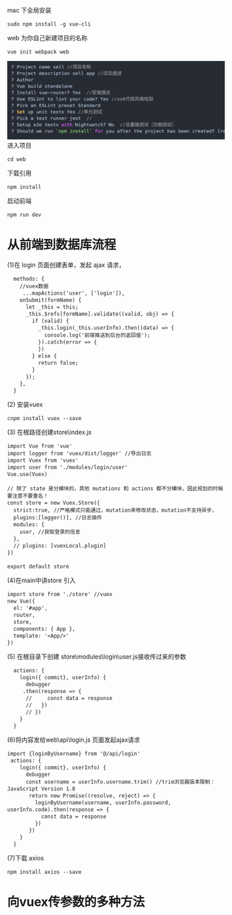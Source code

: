 mac 下全局安装

```
sudo npm install -g vue-cli
```

web 为你自己新建项目的名称

```
vue init webpack web
```

![avatar](./static/images/3.png)
进入项目

```
cd web
```

下载引用

```
npm install
```

启动前端

```
npm run dev
```

# 从前端到数据库流程

(1)在 login 页面创建表单，发起 ajax 请求，

```
  methods: {
    //vuex数据
     ...mapActions('user', ['login']),
    onSubmit(formName) {
      let _this = this;
      _this.$refs[formName].validate((valid, obj) => {
        if (valid) {
          _this.login(_this.userInfo).then((data) => {
            console.log('前端推送到后台的返回值');
          }).catch(error => {
          })
        } else {
          return false;
        }
      });
    },
  }
```
(2) 安装vuex
```
cnpm install vuex --save
```
(3) 在根路径创建store\index.js
```
import Vue from 'vue'
import logger from 'vuex/dist/logger' //导出日志
import Vuex from 'vuex'
import user from './modules/login/user'
Vue.use(Vuex)

// 除了 state 是分模块的，其他 mutations 和 actions 都不分模块，因此规划的时候要注意不要重名！
const store = new Vuex.Store({
  strict:true, //严格模式只能通过，mutation来修改状态，mutation不支持异步，
  plugins:[logger()], //日志插件
  modules: {
    user, //获取登录的信息
  },
  // plugins: [vuexLocal.plugin]
})

export default store
```
(4)在main中讲store 引入
```
import store from './store' //vuex
new Vue({
  el: '#app',
  router,
  store,
  components: { App },
  template: '<App/>'
})
```

(5) 在根目录下创建 store\modules\login\user.js接收传过来的参数
```
  actions: {
    login({ commit}, userInfo) {
      debugger
     .then(response => {
      //     const data = response
      //   })
      // })
    }
  }

```
(6)将内容发给web\api\login.js 页面发起ajax请求
```
import {loginByUsername} from '@/api/login'
 actions: {
    login({ commit}, userInfo) {
      debugger
      const username = userInfo.username.trim() //trim浏览器版本限制：JavaScript Version 1.8
       return new Promise((resolve, reject) => {
         loginByUsername(username, userInfo.password, userInfo.code).then(response => {
           const data = response
         })
       })
    }
  }
```
(7)下载 axios
```
npm install axios --save
```


# 向vuex传参数的多种方法
```

```
